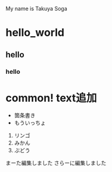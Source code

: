 My name is Takuya Soga

# hello_world

## hello

### hello

# common! text追加

- 箇条書き
- もういっちょ

1. リンゴ
2. みかん
3. ぶどう

まーた編集しました
さらーに編集しました

